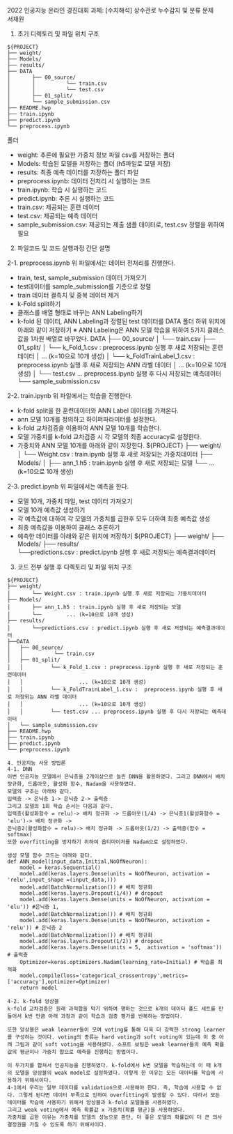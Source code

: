 2022 인공지능 온라인 경진대회
과제: [수치해석] 상수관로 누수감지 및 분류 문제          
서재원

1. 초기 디렉토리 및 파일 위치 구조
```
${PROJECT}
├── weight/
├── Models/
├── results/        
├── DATA
│       ├── 00_source/
│       │          └── train.csv
│       │          └── test.csv
│       ├── 01_split/
│       └── sample_submission.csv
├── README.hwp
├── train.ipynb
├── predict.ipynb
└── preprocess.ipynb
```
폴더
- weight: 추론에 필요한 가중치 정보 파일 csv를 저장하는 폴더
- Models: 학습된 모델을 저장하는 폴더 (h5파일로 모델 저장)
- results: 최종 예측 데이터를 저장하는 폴더 
파일
- preprocess.ipynb: 데이터 전처리 시 실행하는 코드
- train.ipynb: 학습 시 실행하는 코드
- predict.ipynb: 추론 시 실행하는 코드
- train.csv: 제공되는 훈련 데이터
- test.csv: 제공되는 예측 데이터
- sample_submission.csv: 제공되는 제출 샘플 데이터로, test.csv 정렬을 위하여 필요
 
2. 파일코드 및 코드 실행과정 간단 설명

2-1. preprocess.ipynb
위 파일에서는 데이터 전처리를 진행한다. 
- train, test, sample_submission 데이터 가져오기
- test데이터를 sample_submission를 기준으로 정렬
- train 데이터 결측치 및 중복 데이터 제거
- k-Fold split하기
- 클래스를 배열 형태로 바꾸는 ANN Labeling하기
- k-fold 된 데이터, ANN Labeling과 정렬된 test 데이터를 DATA 폴더 하위 위치에 아래와 같이 저장하기
※ ANN Labeling은 ANN 모델 학습을 위하여 5가지 클래스 값을 1차원 배열로 바꾸었다.
DATA
├── 00_source/
│          └── train.csv
├── 01_split/
│         └── k_Fold_1.csv : preprocess.ipynb 실행 후 새로 저장되는 훈련데이터
│                  ... (k=10으로 10개 생성)
│         └── k_FoldTrainLabel_1.csv :  preprocess.ipynb 실행 후 새로 저장되는 ANN 라벨 데이터
│                  ... (k=10으로 10개 생성)
│         └── test.csv ... preprocess.ipynb 실행 후 다시 저장되는 예측데이터 
└── sample_submission.csv

2-2. train.ipynb
위 파일에서는 학습을 진행한다.
- k-fold split을 한 훈련데이터와 ANN Label 데이터를 가져온다.
- ann 모델 10개를 정의하고 하이퍼파라미터를 설정한다.
- k-fold 교차검증을 이용하여 ANN 모델 10개를 학습한다.
- 모델 가중치를 k-fold 교차검증 시 각 모델의 최종 accuracy로 설정한다.
- 가중치와 ANN 모델 10개를 아래와 같이 저장한다.
${PROJECT}
├── weight/
│       └── Weight.csv : train.ipynb 실행 후 새로 저장되는 가중치데이터
├── Models/
│       ├── ann_1.h5 : train.ipynb 실행 후 새로 저장되는 모델
         └──        ... (k=10으로 10개 생성)

2-3. predict.ipynb
위 파일에서는 예측을 한다.
- 모델 10개, 가중치 파일, test 데이터 가져오기
- 모델 10개 예측값 생성하기
- 각 예측값에 대하여 각 모델의 가중치를 곱한후 모두 더하여 최종 예측값 생성
- 최종 예측값을 이용하여 클래스 추론하기
- 예측한 데이터를 아래와 같은 위치에 저장하기
${PROJECT}
├── weight/
├── Models/
├── results/  
         └──predictions.csv : predict.ipynb 실행 후 새로 저장되는 예측결과데이터

3. 코드 전부 실행 후 디렉토리 및 파일 위치 구조
```
${PROJECT}
├── weight/
│       └── Weight.csv : train.ipynb 실행 후 새로 저장되는 가중치데이터
├── Models/
│       ├── ann_1.h5 : train.ipynb 실행 후 새로 저장되는 모델
│       └──        ... (k=10으로 10개 생성)
├── results/  
│       └──predictions.csv : predict.ipynb 실행 후 새로 저장되는 예측결과데이터
├──DATA
│	├── 00_source/
│	│          └── train.csv
│	├── 01_split/
│	│         └── k_Fold_1.csv : preprocess.ipynb 실행 후 새로 저장되는 훈련데이터
│	│                  ... (k=10으로 10개 생성)
│	│         └── k_FoldTrainLabel_1.csv :  preprocess.ipynb 실행 후 새로 저장되는 ANN 라벨 데이터
│	│                  ... (k=10으로 10개 생성)
│	│         └── test.csv ... preprocess.ipynb 실행 후 다시 저장되는 예측데이터 
│	└── sample_submission.csv
├── README.hwp
├── train.ipynb
├── predict.ipynb
└── preprocess.ipynb

4. 인공지능 사용 방법론
4-1. DNN
이번 인공지능 모델에서 은닉층을 2개이상으로 늘린 DNN을 활용하였다. 그리고 DNN에서 배치 정규화, 드롭아웃, 활성화 함수, Nadam을 사용하였다.
모델의 구조는 아래와 같다.
입력층 -> 은닉층 1-> 은닉층 2-> 출력층 
그리고 모델의 1회 학습 순서는 다음과 같다.
입력층(활성화함수 = relu)-> 배치 정규화 -> 드롭아웃(1/4) -> 은닉층1(활성화함수 = 'elu')-> 배치 정규화 -> 
은닉층2(활성화함수 = relu)-> 배치 정규화 -> 드롭아웃(1/2) -> 출력층(함수 = softmax) 
또한 overfitting을 방지하기 위하여 옵티마이저를 Nadam으로 설정하였다.

생성 모델 함수 코드는 아래와 같다.
def ANN_model(input_data,Initial,NoOfNeuron):
    model = keras.Sequential()
    model.add(keras.layers.Dense(units = NoOfNeuron, activation = 'relu',input_shape =(input_data,))) 
    model.add(BatchNormalization()) # 배치 정규화
    model.add(keras.layers.Dropout(1/4)) # dropout 
    model.add(keras.layers.Dense(units = NoOfNeuron, activation = 'elu')) #은닉층 1,
    model.add(BatchNormalization()) # 배치 정규화
    model.add(keras.layers.Dense(units = NoOfNeuron, activation = 'relu')) # 은닉층 2
    model.add(BatchNormalization()) # 배치 정규화
    model.add(keras.layers.Dropout(1/2)) # dropout     
    model.add(keras.layers.Dense(units = 5,  activation = 'softmax')) # 출력층
    Optimizer=keras.optimizers.Nadam(learning_rate=Initial) # 학습률 최적화
    model.compile(loss='categorical_crossentropy',metrics=['accuracy'],optimizer=Optimizer) 
    return model

4-2. k-fold 앙상블
k-fold 교차검증은 원래 과적합을 막기 위하여 행하는 것으로 k개의 데이터 폴드 세트를 만들어서 k번 만큼 아래 과정과 같이 학습과 검증 평가를 반복하는 방법이다.

또한 앙상블은 weak learner들이 모여 voting를 통해 더욱 더 강력한 strong learner를 구성하는 것이다. voting의 종류는 hard voting과 soft voting이 있는데 이 중 아래 그림과 같이 soft voting을 사용하였다. 소프트 보팅은 weak learner들의 예측 확률값의 평균이나 가중치 합으로 예측을 진행하는 방법이다.

이 두가지를 합쳐서 인공지능을 진행하였다. k-fold에서 k번 모델을 학습하는데 이 때 k개의 모델을 앙상블의 weak model로 설정하였다. 이렇게 한 이유는 모든 데이터를 학습에 사용하기 위해서이다.
4-1에서 우리는 일부 데이터를 validation으로 사용해야 한다. 즉, 학습에 사용할 수 없다. 그렇게 된다면 데이터 부족으로 인하여 overfitting이 발생할 수 있다. 따라서 모든 데이터를 학습에 사용하기 위해서 앙상블과 k-fold 모델들을 사용하였다.
그리고 weak voting에서 예측 확률값 x 가중치(확률 평균)을 사용하였다.
가중치를 곱한 이유는 가중치를 모델의 성능으로 판단, 더 좋은 모델의 확률값이 더 큰 의사결정권을 가질 수 있도록 하기 위해서이다.

